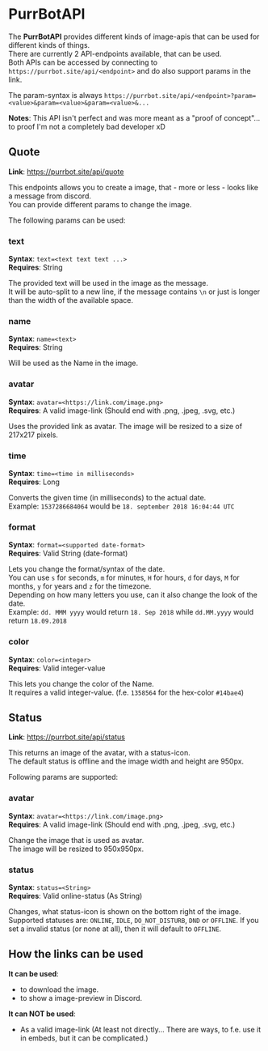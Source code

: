 # PurrBotAPI
The **PurrBotAPI** provides different kinds of image-apis that can be used for different kinds of things.  
There are currently 2 API-endpoints available, that can be used.  
Both APIs can be accessed by connecting to `https://purrbot.site/api/<endpoint>` and do also support params in the link.  

The param-syntax is always `https://purrbot.site/api/<endpoint>?param=<value>&param=<value>&param=<value>&...`

**Notes**: This API isn't perfect and was more meant as a "proof of concept"... to proof I'm not a completely bad developer xD

## Quote
**Link**: https://purrbot.site/api/quote

This endpoints allows you to create a image, that - more or less - looks like a message from discord.  
You can provide different params to change the image.

The following params can be used:

### text
**Syntax**: `text=<text text text ...>`  
**Requires**: String

The provided text will be used in the image as the message.  
It will be auto-split to a new line, if the message contains `\n` or just is longer than the width of the available space.

### name
**Syntax**: `name=<text>`  
**Requires**: String

Will be used as the Name in the image.

### avatar
**Syntax**: `avatar=<https://link.com/image.png>`  
**Requires**: A valid image-link (Should end with .png, .jpeg, .svg, etc.)

Uses the provided link as avatar. The image will be resized to a size of 217x217 pixels.

### time
**Syntax**: `time=<time in milliseconds>`  
**Requires**: Long

Converts the given time (in milliseconds) to the actual date.  
Example: `1537286684064` would be `18. september 2018 16:04:44 UTC`

### format
**Syntax**: `format=<supported date-format>`  
**Requires**: Valid String (date-format)

Lets you change the format/syntax of the date.  
You can use `s` for seconds, `m` for minutes, `H` for hours, `d` for days, `M` for months, `y` for years and `z` for the timezone.  
Depending on how many letters you use, can it also change the look of the date.  
Example: `dd. MMM yyyy` would return `18. Sep 2018` while `dd.MM.yyyy` would return `18.09.2018`

### color
**Syntax**: `color=<integer>`  
**Requires**: Valid integer-value

This lets you change the color of the Name.  
It requires a valid integer-value. (f.e. `1358564` for the hex-color `#14bae4`)

## Status
**Link**: https://purrbot.site/api/status

This returns an image of the avatar, with a status-icon.  
The default status is offline and the image width and height are 950px.

Following params are supported:

### avatar
**Syntax**: `avatar=<https://link.com/image.png>`  
**Requires**: A valid image-link (Should end with .png, .jpeg, .svg, etc.)

Change the image that is used as avatar.  
The image will be resized to 950x950px.

### status
**Syntax**: `status=<String>`  
**Requires**: Valid online-status (As String)

Changes, what status-icon is shown on the bottom right of the image.  
Supported statuses are: `ONLINE`, `IDLE`, `DO_NOT_DISTURB`, `DND` or `OFFLINE`.
If you set a invalid status (or none at all), then it will default to `OFFLINE`.

## How the links can be used
**It can be used**:
- to download the image.
- to show a image-preview in Discord.

**It can NOT be used**:
- As a valid image-link (At least not directly... There are ways, to f.e. use it in embeds, but it can be complicated.)

